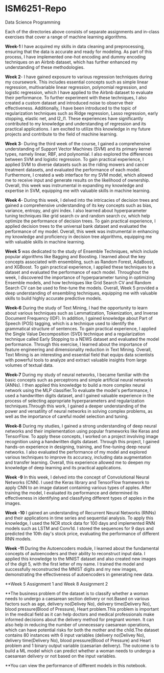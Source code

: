 # ISM6251-Repo
Data Science Programming

Each of the directories above consists of separate assignments and in-class exercises that cover a range of machine learning algorithms.

 **Week-1** I have acquired my skills in data cleaning and preprocessing, ensuring that the data is accurate and ready for modeling. As part of this process, I have implemented one-hot encoding and dummy encoding techniques on an Airbnb dataset, which has further enhanced my understanding of these methodologies.
 
 **Week 2**- I have gained exposure to various regression techniques during my coursework. This includes essential concepts such as simple linear regression, multivariable linear regression, polynomial regression, and logistic regression, which I have applied to the Airbnb dataset to evaluate their performance. To further experiment with these techniques, I also created a custom dataset and introduced noise to observe their effectiveness. Additionally, I have been introduced to the topic of regularization techniques such as Ridge regression, Lasso regression, early stopping, elastic net, and l2_l1. These experiences have significantly contributed to my knowledge and understanding of regression and its practical applications. I am excited to utilize this knowledge in my future projects and contribute to the field of machine learning.
 
 **Week 3**- During the third week of the course, I gained a comprehensive understanding of Support Vector Machines (SVM) and its primary kernel types, namely linear, RBF, and polynomial. I also explored the differences between SVM and logistic regression. To gain practical experience, I applied SVM to diverse datasets such as the riding mowers and cancer treatment datasets, and evaluated the performance of each model. Furthermore, I created a web interface for my SVM model, which allowed me to receive input and generate results on the likelihood of ownership. Overall, this week was instrumental in expanding my knowledge and expertise in SVM, equipping me with valuable skills in machine learning.

**Week 4**- During this week, I delved into the intricacies of decision trees and gained a comprehensive understanding of its key concepts such as bias, variance, entropy, and gini index. I also learned about hyperparameter tuning techniques like grid search cv and random search cv, which help optimize the performance of decision trees. To gain practical experience, I applied decision trees to the universal bank dataset and evaluated the performance of my model. Overall, this week was instrumental in enhancing my knowledge and proficiency in decision tree algorithms, equipping me with valuable skills in machine learning.
 
**Week 5** was dedicated to the study of Ensemble Techniques, which include popular algorithms like Bagging and Boosting. I learned about the key concepts associated with ensembling, such as Random Forest, AdaBoost, and XGBoost. To gain practical experience, I applied these techniques to a dataset and evaluated the performance of each model. Throughout the week, I discovered the importance of hyperparameter tuning in optimizing Ensemble models, and how techniques like Grid Search CV and Random Search CV can be used to fine-tune the models. Overall, Week 5 provided a deep understanding of ensembling techniques, equipping me with valuable skills to build highly accurate predictive models.

**Week-6** During the study of Text Mining, I had the opportunity to learn about various techniques such as Lemmatization, Tokenization, and Inverse Document Frequency (IDF). In addition, I gained knowledge about Part of Speech (POS) tagging, which is a technique used to identify the grammatical structure of sentences.
 To gain practical experience, I applied the Single Value Decomposition (SVD) technique and a regularization technique called Early Stopping to a NEWS dataset and evaluated the model performance. Through this exercise, I learned about the importance of feature engineering and dimensionality reduction in Text Mining. Overall, Text Mining is an interesting and essential field that equips data scientists with powerful tools to analyze and extract valuable insights from large volumes of textual data.
 
 **Week-7** During my study of neural networks, I became familiar with the basic concepts such as perceptrons and simple artificial neural networks (ANNs). I then applied this knowledge to build a more complex neural network using the MLP classifier.To evaluate the model's performance, I used a handwritten digits dataset, and I gained valuable experience in the process of selecting appropriate hyperparameters and regularization techniques.Through this work, I gained a deeper understanding of the power and versatility of neural networks in solving complex problems, as well as the importance of careful model selection and tuning.
 
 **Week-8** During my studies, I gained a strong understanding of deep neural networks and their implementation using popular frameworks like Keras and TensorFlow. To apply these concepts, I worked on a project involving image recognition using a handwritten digits dataset. Through this project, I gained hands-on experience in designing, training, and fine-tuning deep neural networks. I also evaluated the performance of my model and explored various techniques to improve its accuracy, including data augmentation and transfer learning. Overall, this experience allowed me to deepen my knowledge of deep learning and its practical applications.
  
 **Week -9** In this week, I delved into the concept of Convolutional Neural Networks (CNN). I used the Keras library and TensorFlow framework to apply CNN to an image dataset containing various types of apples. After training the model, I evaluated its performance and determined its effectiveness in identifying and classifying different types of apples in the images.

**Week -10** I gained an understanding of Recurrent Neural Networks (RNNs) and their applications in time series and sequential analysis. To apply this knowledge, I used the NCR stock data for 100 days and implemented RNN models such as LSTM and Conv1d. I stored the sequences for 9 days and predicted the 10th day's stock price, evaluating the performance of different RNN models.

**Week -11** During the Autoencoders module, I learned about the fundamental concepts of autoencoders and their ability to reconstruct input data. I applied this knowledge to the MNIST dataset and also created new images of the digit 5, with the first letter of my name. I trained the model and successfully reconstructed the MNIST digits and my new images, demonstrating the effectiveness of autoencoders in generating new data.

**Week 5 Assignment 1 and Week 8 Assignment 2

**The business problem of the dataset is to classify whether a woman needs to undergo a caesarean section delivery or not.Based on various factors such as age, delivery no(Delivey No), delivery time(Delivery No), blood pressure(Blood of Pressure), Heart problem.This problem is important in the medical field  as it can help doctors and medical professionals make informed decisions about the delivery method for pregnant women. It can also help in reducing the number of unnecessary caesarean operations, which can have potential risks for both the mother and the child.The dataset contains 80 instances with 6 input variables (delivery no(Delivey No), delivery time(Delivery No), blood pressure(Blood of Pressure) and Heart problem and 1 binary output variable (caesarian delivery). The outcome is to build a ML model which can  predict whether a woman needs to undergo a caesarean  delivery or not based on the input variables.

**You can view the performance of different models in this notebook.
 
